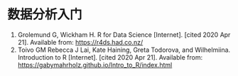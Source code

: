 # 数据分析入门


1. Grolemund G, Wickham H. R for Data Science [Internet]. [cited 2020 Apr 21]. Available from: https://r4ds.had.co.nz/
2. Toivo GM Rebecca J Lai, Kate Haining, Greta Todorova, and Wilhelmiina. Introduction to R [Internet]. [cited 2020 Apr 21]. Available from: https://gabymahrholz.github.io/Intro_to_R/index.html
